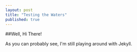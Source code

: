 ```yaml
---
layout: post
title: "Testing the Waters"
published: true
---
```


##Well, Hi There!

As you can probably see, I'm still playing around with Jekyll.
